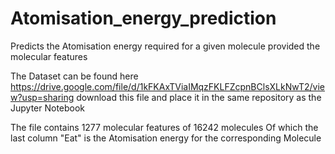 # Atomisation_energy_prediction
Predicts the Atomisation energy required for a given molecule provided the molecular features 

The Dataset can be found here https://drive.google.com/file/d/1kFKAxTViaIMqzFKLFZcpnBClsXLkNwT2/view?usp=sharing
download this file and place it in the same repository as the Jupyter Notebook

The file contains 1277 molecular features of 16242 molecules
Of which the last column "Eat" is the Atomisation energy for the corresponding Molecule
